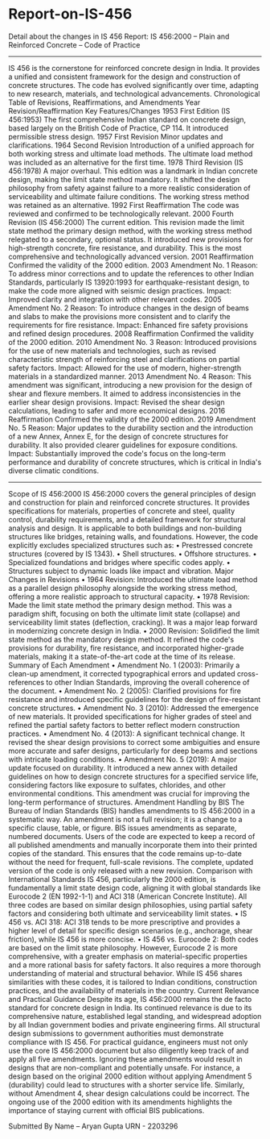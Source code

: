 # Report-on-IS-456
Detail about the changes in IS 456
Report: IS 456:2000 – Plain and Reinforced Concrete – Code of Practice
________________________________________
IS 456 is the cornerstone for reinforced concrete design in India. It provides a unified and consistent framework for the design and construction of concrete structures. The code has evolved significantly over time, adapting to new research, materials, and technological advancements.
Chronological Table of Revisions, Reaffirmations, and Amendments
Year	Revision/Reaffirmation	Key Features/Changes
1953	First Edition (IS 456:1953)	The first comprehensive Indian standard on concrete design, based largely on the British Code of Practice, CP 114. It introduced permissible stress design.
1957	First Revision	Minor updates and clarifications.
1964	Second Revision	Introduction of a unified approach for both working stress and ultimate load methods. The ultimate load method was included as an alternative for the first time.
1978	Third Revision (IS 456:1978)	A major overhaul. This edition was a landmark in Indian concrete design, making the limit state method mandatory. It shifted the design philosophy from safety against failure to a more realistic consideration of serviceability and ultimate failure conditions. The working stress method was retained as an alternative.
1992	First Reaffirmation	The code was reviewed and confirmed to be technologically relevant.
2000	Fourth Revision (IS 456:2000)	The current edition. This revision made the limit state method the primary design method, with the working stress method relegated to a secondary, optional status. It introduced new provisions for high-strength concrete, fire resistance, and durability. This is the most comprehensive and technologically advanced version.
2001	Reaffirmation	Confirmed the validity of the 2000 edition.
2003	Amendment No. 1	Reason: To address minor corrections and to update the references to other Indian Standards, particularly IS 13920:1993 for earthquake-resistant design, to make the code more aligned with seismic design practices. Impact: Improved clarity and integration with other relevant codes.
2005	Amendment No. 2	Reason: To introduce changes in the design of beams and slabs to make the provisions more consistent and to clarify the requirements for fire resistance. Impact: Enhanced fire safety provisions and refined design procedures.
2008	Reaffirmation	Confirmed the validity of the 2000 edition.
2010	Amendment No. 3	Reason: Introduced provisions for the use of new materials and technologies, such as revised characteristic strength of reinforcing steel and clarifications on partial safety factors. Impact: Allowed for the use of modern, higher-strength materials in a standardized manner.
2013	Amendment No. 4	Reason: This amendment was significant, introducing a new provision for the design of shear and flexure members. It aimed to address inconsistencies in the earlier shear design provisions. Impact: Revised the shear design calculations, leading to safer and more economical designs.
2016	Reaffirmation	Confirmed the validity of the 2000 edition.
2019	Amendment No. 5	Reason: Major updates to the durability section and the introduction of a new Annex, Annex E, for the design of concrete structures for durability. It also provided clearer guidelines for exposure conditions. Impact: Substantially improved the code's focus on the long-term performance and durability of concrete structures, which is critical in India's diverse climatic conditions.
________________________________________
Scope of IS 456:2000
IS 456:2000 covers the general principles of design and construction for plain and reinforced concrete structures. It provides specifications for materials, properties of concrete and steel, quality control, durability requirements, and a detailed framework for structural analysis and design. It is applicable to both buildings and non-building structures like bridges, retaining walls, and foundations.
However, the code explicitly excludes specialized structures such as:
•	Prestressed concrete structures (covered by IS 1343).
•	Shell structures.
•	Offshore structures.
•	Specialized foundations and bridges where specific codes apply.
•	Structures subject to dynamic loads like impact and vibration.
Major Changes in Revisions
•	1964 Revision: Introduced the ultimate load method as a parallel design philosophy alongside the working stress method, offering a more realistic approach to structural capacity.
•	1978 Revision: Made the limit state method the primary design method. This was a paradigm shift, focusing on both the ultimate limit state (collapse) and serviceability limit states (deflection, cracking). It was a major leap forward in modernizing concrete design in India.
•	2000 Revision: Solidified the limit state method as the mandatory design method. It refined the code's provisions for durability, fire resistance, and incorporated higher-grade materials, making it a state-of-the-art code at the time of its release.
Summary of Each Amendment
•	Amendment No. 1 (2003): Primarily a clean-up amendment, it corrected typographical errors and updated cross-references to other Indian Standards, improving the overall coherence of the document.
•	Amendment No. 2 (2005): Clarified provisions for fire resistance and introduced specific guidelines for the design of fire-resistant concrete structures.
•	Amendment No. 3 (2010): Addressed the emergence of new materials. It provided specifications for higher grades of steel and refined the partial safety factors to better reflect modern construction practices.
•	Amendment No. 4 (2013): A significant technical change. It revised the shear design provisions to correct some ambiguities and ensure more accurate and safer designs, particularly for deep beams and sections with intricate loading conditions.
•	Amendment No. 5 (2019): A major update focused on durability. It introduced a new annex with detailed guidelines on how to design concrete structures for a specified service life, considering factors like exposure to sulfates, chlorides, and other environmental conditions. This amendment was crucial for improving the long-term performance of structures.
Amendment Handling by BIS
The Bureau of Indian Standards (BIS) handles amendments to IS 456:2000 in a systematic way. An amendment is not a full revision; it is a change to a specific clause, table, or figure. BIS issues amendments as separate, numbered documents. Users of the code are expected to keep a record of all published amendments and manually incorporate them into their printed copies of the standard. This ensures that the code remains up-to-date without the need for frequent, full-scale revisions. The complete, updated version of the code is only released with a new revision.
Comparison with International Standards
IS 456, particularly the 2000 edition, is fundamentally a limit state design code, aligning it with global standards like Eurocode 2 (EN 1992-1-1) and ACI 318 (American Concrete Institute). All three codes are based on similar design philosophies, using partial safety factors and considering both ultimate and serviceability limit states.
•	IS 456 vs. ACI 318: ACI 318 tends to be more prescriptive and provides a higher level of detail for specific design scenarios (e.g., anchorage, shear friction), while IS 456 is more concise.
•	IS 456 vs. Eurocode 2: Both codes are based on the limit state philosophy. However, Eurocode 2 is more comprehensive, with a greater emphasis on material-specific properties and a more rational basis for safety factors. It also requires a more thorough understanding of material and structural behavior.
While IS 456 shares similarities with these codes, it is tailored to Indian conditions, construction practices, and the availability of materials in the country.
Current Relevance and Practical Guidance
Despite its age, IS 456:2000 remains the de facto standard for concrete design in India. Its continued relevance is due to its comprehensive nature, established legal standing, and widespread adoption by all Indian government bodies and private engineering firms. All structural design submissions to government authorities must demonstrate compliance with IS 456.
For practical guidance, engineers must not only use the core IS 456:2000 document but also diligently keep track of and apply all five amendments. Ignoring these amendments would result in designs that are non-compliant and potentially unsafe. For instance, a design based on the original 2000 edition without applying Amendment 5 (durability) could lead to structures with a shorter service life. Similarly, without Amendment 4, shear design calculations could be incorrect. The ongoing use of the 2000 edition with its amendments highlights the importance of staying current with official BIS publications.
 






Submitted By
Name – Aryan Gupta
URN - 2203296
